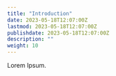```yaml
---
title: "Introduction"
date: 2023-05-18T12:07:00Z
lastmod: 2023-05-18T12:07:00Z
publishdate: 2023-05-18T12:07:00Z
description: ""
weight: 10
---
```


Lorem Ipsum.
